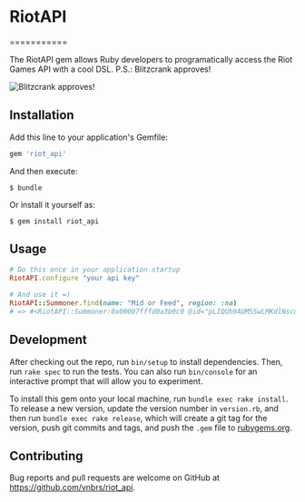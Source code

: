 # RiotAPI
===========

The RiotAPI gem allows Ruby developers to programatically access the Riot Games API with a cool DSL. P.S.: Blitzcrank approves!

![Blitzcrank approves!](https://vignette.wikia.nocookie.net/p__/images/4/41/Blitzcrank_Render_old_%281%29.png/revision/latest?cb=20170128010045&path-prefix=protagonist)


## Installation

Add this line to your application's Gemfile:

```ruby
gem 'riot_api'
```

And then execute:

    $ bundle

Or install it yourself as:

    $ gem install riot_api

## Usage

```ruby
# Do this once in your application startup
RiotAPI.configure "your api key"

# And use it =)
RiotAPI::Summoner.find(name: "Mid or Feed", region: :na)
# => #<RiotAPI::Summoner:0x00007fffd0a3b9c0 @id="pLIQUh9AUMSSwLMKdlNscoDEkoIYs2fYGAytTIKHkwy5YWg", @account_id=nil, @profile_icon_id=nil, @puuid="7qiWDJqhrCjc2xLDvfEsm2UiZOvo6l7UjBjUuRq7cwtWXRgSh8fGR59YC1Ls3mBZao6nDW_JiQ05gw", @summoner_level=nil, @revision_date=nil>
```

## Development

After checking out the repo, run `bin/setup` to install dependencies. Then, run `rake spec` to run the tests. You can also run `bin/console` for an interactive prompt that will allow you to experiment.

To install this gem onto your local machine, run `bundle exec rake install`. To release a new version, update the version number in `version.rb`, and then run `bundle exec rake release`, which will create a git tag for the version, push git commits and tags, and push the `.gem` file to [rubygems.org](https://rubygems.org).

## Contributing

Bug reports and pull requests are welcome on GitHub at https://github.com/vnbrs/riot_api.
